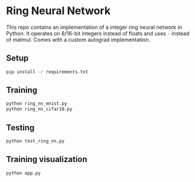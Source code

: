 # Ring Neural Network

This repo contains an implementation of a integer ring neural network in Python. It operates on 8/16-bit integers instead of floats and uses `-` instead of matmul. Comes with a custom autograd implementation.

## Setup

```bash
pip install -r requirements.txt
```

## Training

```bash
python ring_nn_mnist.py
python ring_nn_cifar10.py
```

## Testing

```bash
python test_ring_nn.py
```

## Training visualization

```bash
python app.py
```
